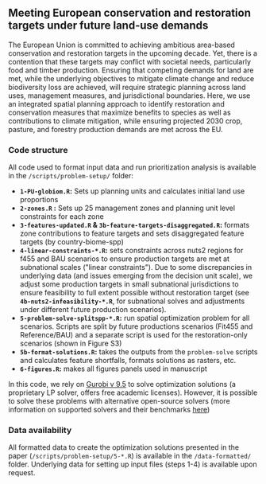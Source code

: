 
## Meeting European conservation and restoration targets under future land-use demands

The European Union is committed to achieving ambitious area-based conservation and restoration targets in the upcoming decade. Yet, there is a contention that these targets may conflict with societal needs, particularly food and timber production. Ensuring that competing demands for land are met, while the underlying objectives to mitigate climate change and reduce biodiversity loss are achieved, will require strategic planning across land uses, management measures, and jurisdictional boundaries. Here, we use an integrated spatial planning approach to identify restoration and conservation measures that maximize benefits to species as well as contributions to climate mitigation, while ensuring projected 2030 crop, pasture, and forestry production demands are met across the EU.

### Code structure

All code used to format input data and run prioritization analysis is available in the `/scripts/problem-setup/` folder:

+ __`1-PU-globiom.R`:__ Sets up planning units and calculates initial land use proportions
+ __`2-zones.R` :__ Sets up 25 management zones and planning unit level constraints for each zone
+ __`3-features-updated.R` & `3b-feature-targets-disaggregated.R`:__ formats zone contributions to feature targets and sets disaggregated feature targets (by country-biome-spp)
+ __`4-linear-constraints-*.R`:__ sets constraints across nuts2 regions for f455 and BAU scenarios to ensure production targets are met at subnational scales ("linear constraints"). Due to some discrepancies in underlying data (and issues emerging from the decision unit scale), we adjust some production targets in small subnational jurisdictions to ensure feasibility to full extent possible without restoration target (see  __`4b-nuts2-infeasibility-*.R`__, for subnational solves and adjustments under different future production scenarios).
+ __`5-problem-solve-splitspp-*.R`:__ run spatial optimization problem for all scenarios. Scripts are split by future productions scenarios (Fit455 and Reference/BAU) and a separate script is used for the restoration-only scenarios (shown in Figure S3)
+ __`5b-format-solutions.R`:__ takes the outputs from the `problem-solve` scripts and calculates feature shortfalls, formats solutions as rasters, etc.
+ __`6-figures.R`:__ makes all figures panels used in manuscript

In this code, we rely on [Gurobi v 9.5](https://www.gurobi.com/) to solve optimization solutions (a proprietary LP solver, offers free academic licenses). However, it is possible to solve these problems with alternative open-source solvers (more information on supported solvers and their benchmarks [here](https://prioritizr.net/articles/solver_benchmarks.html))

### Data availability

All formatted data to create the optimization solutions presented in the paper (`/scripts/problem-setup/5-*.R`) is available in the `/data-formatted/` folder. Underlying data for setting up input files (steps 1-4) is available upon request.





